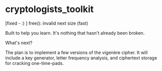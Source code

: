 # cryptologists_toolkit
[fixed - :) ] free(): invalid next size (fast)

Built to help you learn. It's nothing that hasn't already been broken.

What's next? 

The plan is to implement a few versions of the vigenère cipher.
It will include a key generator, letter frequency analysis, and ciphertext storage for cracking one-time-pads.
